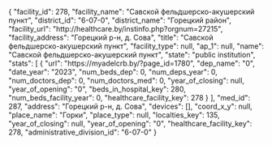 {
    "facility_id": 278,
    "facility_name": "Савской фельдшерско-акушерский пункт",
    "district_id": "6-07-0",
    "district_name": "Горецкий район",
    "facility_url": "http:\/\/healthcare.by\/instinfo.php?orgnum=27215",
    "facility_address": "Горецкий р-н, д. Сова",
    "title": "Савской фельдшерско-акушерский пункт",
    "facility_type": null,
    "ap_1": null,
    "name": "Савской фельдшерско-акушерский пункт",
    "state": "public institution",
    "stats": [
        {
            "url": "https:\/\/myadelcrb.by\/?page_id=1780",
            "dep_name": "0",
            "date_year": "2023",
            "num_beds_dep": 0,
            "num_deps_year": 0,
            "num_doctors_dep": 0,
            "num_doctors_med": 0,
            "year_of_closing": null,
            "year_of_opening": "0",
            "beds_in_hospital_key": 280,
            "num_beds_facility_year": 0,
            "healthcare_facility_key": 278
        }
    ],
    "med_id": 287,
    "address": "Горецкий р-н, д. Сова",
    "devices": [],
    "coord_x_y": null,
    "place_name": "Горки",
    "place_type": null,
    "localties_key": 135,
    "year_of_closing": null,
    "year_of_opening": "0",
    "healthcare_facility_key": 278,
    "administrative_division_id": "6-07-0"
}